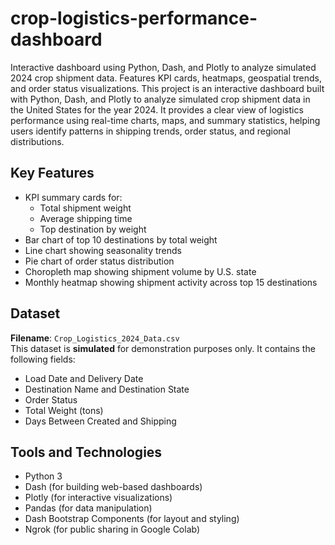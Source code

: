 # crop-logistics-performance-dashboard
Interactive dashboard using Python, Dash, and Plotly to analyze simulated 2024 crop shipment data. Features KPI cards, heatmaps, geospatial trends, and order status visualizations.
This project is an interactive dashboard built with Python, Dash, and Plotly to analyze simulated crop shipment data in the United States for the year 2024.
It provides a clear view of logistics performance using real-time charts, maps, and summary statistics, helping users identify patterns in shipping trends, order status, and regional distributions.
## Key Features
- KPI summary cards for:
  - Total shipment weight
  - Average shipping time
  - Top destination by weight
- Bar chart of top 10 destinations by total weight
- Line chart showing seasonality trends
- Pie chart of order status distribution
- Choropleth map showing shipment volume by U.S. state
- Monthly heatmap showing shipment activity across top 15 destinations
## Dataset

**Filename**: `Crop_Logistics_2024_Data.csv`  
This dataset is **simulated** for demonstration purposes only. It contains the following fields:

- Load Date and Delivery Date
- Destination Name and Destination State
- Order Status
- Total Weight (tons)
- Days Between Created and Shipping

## Tools and Technologies
- Python 3
- Dash (for building web-based dashboards)
- Plotly (for interactive visualizations)
- Pandas (for data manipulation)
- Dash Bootstrap Components (for layout and styling)
- Ngrok (for public sharing in Google Colab)
